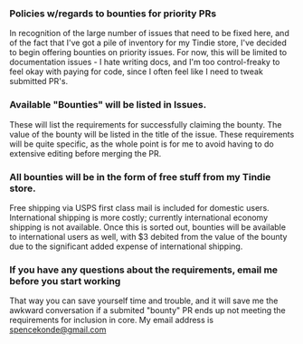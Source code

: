 
### Policies w/regards to bounties for priority PRs

In recognition of the large number of issues that need to be fixed here, and of the fact that I've got a pile of inventory for my Tindie store, I've decided to begin offering bounties on priority issues. For now, this will be limited to documentation issues - I hate writing docs, and I'm too control-freaky to feel okay with paying for code, since I often feel like I need to tweak submitted PR's. 

### Available "Bounties" will be listed in Issues. 
These will list the requirements for successfully claiming the bounty. The value of the bounty will be listed in the title of the issue. These requirements will be quite specific, as the whole point is for me to avoid having to do extensive editing before merging the PR. 

### All bounties will be in the form of free stuff from my Tindie store. 
Free shipping via USPS first class mail is included for domestic users. International shipping is more costly; currently international economy shipping is not available. Once this is sorted out, bounties will be available to international users as well, with $3 debited from the value of the bounty due to the significant added expense of international shipping. 

### If you have any questions about the requirements, email me before you start working
That way you can save yourself time and trouble, and it will save me the awkward conversation if a submited "bounty" PR ends up not meeting the requirements for inclusion in core. My email address is spencekonde@gmail.com

